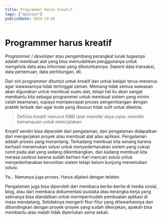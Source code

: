 ```yaml
---
title: Programmer harus kreatif
tags: ["opinion"]
publishDate: 2024-10-05
---
```


# Programmer harus kreatif

_Programmer_ / _developer_ atau pengembang perangkat lunak tugasnya adalah membuat alat yang bisa memudahkan penggunanya untuk mengelola data atau informasi yang dibutuhkannya. Seperti data transaksi, data pertemuan, data perhitungan, dll.

Dari sini programmer dituntut untuk kreatif dan untuk belajar terus-menerus agar wawasannya tidak tertinggal zaman. Memang tidak semua wawasan akan digunakan untuk membuat suatu alat, tetapi hal itu akan sangat membantu kita sebagai programmer untuk membuat sistem yang minim celah keamanan, supaya mempercepat proses pengembangan dengan praktik terbaik dan agar kode yang disusun tidak sulit untuk dikelola.

> Definisi kreatif menurut KBBI ialah memiliki daya cipta; memiliki kemampuan untuk menciptakan

Kreatif sendiri bisa diperoleh dari pengalaman, dan pengalaman didapatkan dari mengerjakan proyek atau membuat alat atau aplikasi. Pengalaman adalah proses yang menantang. Terkadang membuat kita senang karena berhasil menemukan solusi untuk menyederhanakan sistem yang cukup rumit pada alat yang sedang dikembangkan, dan kadang membuat kita merasa _useless_ karena sudah berhari-hari mencari solusi untuk menyederhanakan kerumitan sistem tetapi belum kunjung menemukan solusi.

Ya... Namanya juga proses. Harus dijalani dengan telaten.

Pengalaman juga bisa diperoleh dari membaca berita-berita di media sosial, blog, atau dari membaca dokumentasi pustaka atau kerangka kerja yang sekiranya bisa diandalkan untuk mermpermudah pembuatan aplikasi di masa mendatang. Setidaknya mengerti fitur-fitur yang ditawarkannya dan dibandingkan dengan proyek-proyek yang sudah dikerjakan, apakah bisa membantu atau malah tidak diperlukan sama sekali.

